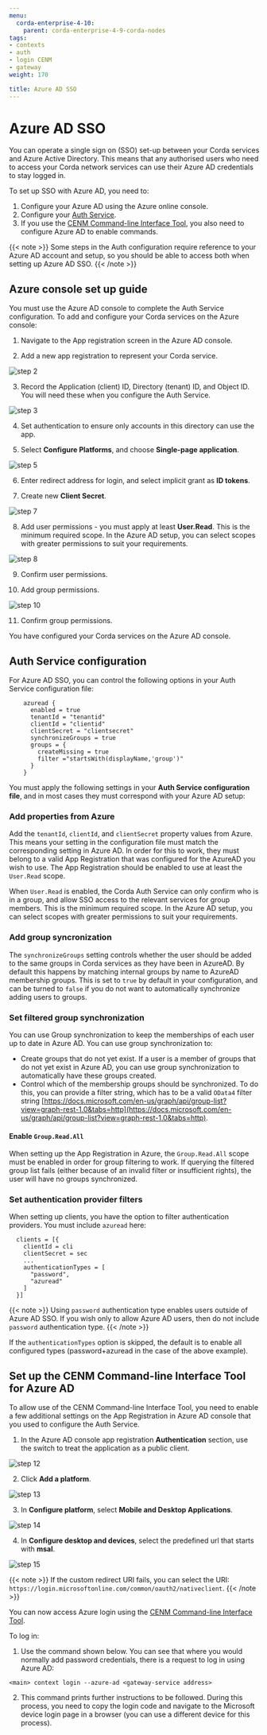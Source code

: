 ```yaml
---
menu:
  corda-enterprise-4-10:
    parent: corda-enterprise-4-9-corda-nodes
tags:
- contexts
- auth
- login CENM
- gateway
weight: 170

title: Azure AD SSO
---
```


# Azure AD SSO

You can operate a single sign on (SSO) set-up between your Corda services and Azure Active Directory. This means that any authorised users who need to access your Corda network services can use their Azure AD credentials to stay logged in.

To set up SSO with Azure AD, you need to:

1. Configure your Azure AD using the Azure online console.
2. Configure your [Auth Service](../../../../../../../en/platform/corda/4.9/enterprise/node/auth-service.md).
3. If you use the [CENM Command-line Interface Tool](../../../../../../../en/platform/corda/1.5/cenm/cenm-cli-tool.md), you also need to configure Azure AD to enable commands.

{{< note >}}
Some steps in the Auth configuration require reference to your Azure AD account and setup, so you should be able to access both when setting up Azure AD SSO.
{{< /note >}}

## Azure console set up guide

You must use the Azure AD console to complete the Auth Service configuration. To add and configure your Corda services on the Azure console:

1. Navigate to the App registration screen in the Azure AD console.

2. Add a new app registration to represent your Corda service.

![step 2](azure-ad-sso/step2.png)

3. Record the Application (client) ID, Directory (tenant) ID, and Object ID. You will need these when you configure the Auth Service.

![step 3](azure-ad-sso/step3.png)

4. Set authentication to ensure only accounts in this directory can use the app.

5. Select **Configure Platforms**, and choose **Single-page application**.

![step 5](azure-ad-sso/step5.png)

6. Enter redirect address for login, and select implicit grant as **ID tokens**.

7. Create new **Client Secret**.

![step 7](azure-ad-sso/step7.png)

8. Add user permissions - you must apply at least **User.Read**. This is the minimum required scope. In the Azure AD setup, you can select scopes with greater permissions to suit your requirements.

![step 8](azure-ad-sso/step8.png)

9. Confirm user permissions.

10. Add group permissions.

![step 10](azure-ad-sso/step10.png)

11. Confirm group permissions.

You have configured your Corda services on the Azure AD console.

## Auth Service configuration

For Azure AD SSO, you can control the following options in your Auth Service configuration file:

```
    azuread {
      enabled = true
      tenantId = "tenantid"
      clientId = "clientid"
      clientSecret = "clientsecret"
      synchronizeGroups = true
      groups = {
        createMissing = true
        filter ="startsWith(displayName,'group')"
      }
    }
```

You must apply the following settings in your **Auth Service configuration file**, and in most cases they must correspond with your Azure AD setup:

### Add properties from Azure

Add the `tenantId`, `clientId`, and `clientSecret` property values from Azure. This means your setting in the configuration file must match the corresponding setting in Azure AD. In order for this to work, they must belong to a valid App Registration that was configured for the AzureAD you wish to use. The App Registration should be enabled to use at least the `User.Read` scope.

When `User.Read` is enabled, the Corda Auth Service can only confirm who is in a group, and allow SSO access to the relevant services for group members. This is the minimum required scope. In the Azure AD setup, you can select scopes with greater permissions to suit your requirements.

### Add group syncronization

The `synchronizeGroups` setting controls whether the user should be added to the same groups in Corda services as they have been in AzureAD. By default this happens by matching internal groups by name to AzureAD membership groups. This is set to `true` by default in your configuration, and can be turned to `false` if you do not want to automatically synchronize adding users to groups.

### Set filtered group synchronization

You can use Group synchronization to keep the memberships of each user up to date in Azure AD. You can use group synchronization to:

* Create groups that do not yet exist. If a user is a member of groups that do not yet exist in Azure AD, you can use group synchronization to automatically have these groups created.  
* Control which of the membership groups should be synchronized. To do this, you can provide a filter string, which has to be a valid `OData4` filter string [https://docs.microsoft.com/en-us/graph/api/group-list?view=graph-rest-1.0&tabs=http](https://docs.microsoft.com/en-us/graph/api/group-list?view=graph-rest-1.0&tabs=http).

#### Enable `Group.Read.All`

When setting up the App Registration in Azure, the `Group.Read.All` scope must be enabled in order for group filtering to work. If querying the filtered group list fails (either because of an invalid filter or insufficient rights), the user will have no groups synchronized.

### Set authentication provider filters

When setting up clients, you have the option to filter authentication providers. You must include `azuread` here:

```
  clients = [{
    clientId = cli
    clientSecret = sec
    ...
    authenticationTypes = [
      "password",
      "azuread"
    ]
  }]
```

{{< note >}}
Using `password` authentication type enables users outside of Azure AD SSO. If you wish only to allow Azure AD users, then do not include `password` authentication type.
{{< /note >}}

If the `authenticationTypes` option is skipped, the default is to enable all configured types (password+azuread in the case of the above example).

## Set up the CENM Command-line Interface Tool for Azure AD

To allow use of the CENM Command-line Interface Tool, you need to enable a few additional settings on the App Registration in Azure AD console that you used to configure the Auth Service.

1. In the Azure AD console app registration **Authentication** section, use the switch to treat the application as a public client.

![step 12](azure-ad-sso/step12.png)

2. Click **Add a platform**.

![step 13](azure-ad-sso/step13.png)

3. In **Configure platform**, select **Mobile and Desktop Applications**.

![step 14](azure-ad-sso/step14.png)

4. In **Configure desktop and devices**, select the predefined url that starts with **msal**.

![step 15](azure-ad-sso/step15.png)

{{< note >}}
If the custom redirect URI fails, you can select the URI: `https://login.microsoftonline.com/common/oauth2/nativeclient`.
{{< /note >}}

You can now access Azure login using the [CENM Command-line Interface Tool](../../../../../../../en/platform/corda/1.5/cenm/cenm-cli-tool.md).

To log in:

1. Use the command shown below. You can see that where you would normally add password credentials, there is a request to log in using Azure AD:

```
<main> context login --azure-ad <gateway-service address>
```

2. This command prints further instructions to be followed. During this process, you need to copy the login code and navigate to the Microsoft device login page in a browser (you can use a different device for this process).
